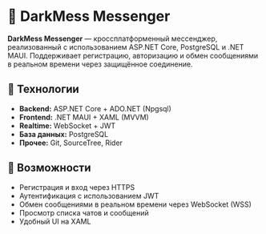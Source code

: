 # 📨 DarkMess Messenger

**DarkMess Messenger** — кроссплатформенный мессенджер, реализованный с использованием ASP.NET Core, PostgreSQL и .NET MAUI. Поддерживает регистрацию, авторизацию и обмен сообщениями в реальном времени через защищённое соединение.

## 🔧 Технологии

- **Backend:** ASP.NET Core + ADO.NET (Npgsql)
- **Frontend:** .NET MAUI + XAML (MVVM)
- **Realtime:** WebSocket + JWT
- **База данных:** PostgreSQL
- **Прочее:** Git, SourceTree, Rider

## 📱 Возможности

- Регистрация и вход через HTTPS
- Аутентификация с использованием JWT
- Обмен сообщениями в реальном времени через WebSocket (WSS)
- Просмотр списка чатов и сообщений
- Удобный UI на XAML
